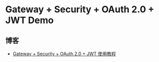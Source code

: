 # Gateway + Security + OAuth 2.0 + JWT Demo

## 博客

- [Gateway + Security + OAuth 2.0 + JWT 使用教程](https://www.techgrow.cn/posts/2cb9090c.html#3%E3%80%81Gateway-Security-OAuth-2-0-JWT)
